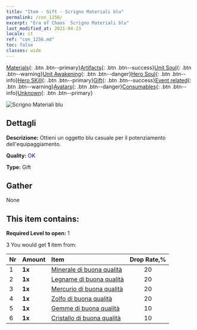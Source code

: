 ```yaml
---
title: "Item - Gift - Scrigno Materiali blu"
permalink: /con_1256/
excerpt: "Era of Chaos  Scrigno Materiali blu"
last_modified_at: 2021-04-23
locale: it
ref: "con_1256.md"
toc: false
classes: wide
---
```

 [Materials](/ItemsIT/){: .btn .btn--primary}[Artifacts](/ItemsIT/Artifacts/){: .btn .btn--success}[Unit Soul](/ItemsIT/UnitSoul/){: .btn .btn--warning}[Unit Awakening](/ItemsIT/UnitAwakening/){: .btn .btn--danger}[Hero Soul](/ItemsIT/HeroSoul/){: .btn .btn--info}[Hero SKill](/ItemsIT/HeroSkill/){: .btn .btn--primary}[Gift](/ItemsIT/Gift/){: .btn .btn--success}[Event related](/ItemsIT/Events/){: .btn .btn--warning}[Avatars](/ItemsIT/Avatars/){: .btn .btn--danger}[Consumables](/ItemsIT/Consumables/){: .btn .btn--info}[Unknown](/ItemsIT/Unknown/){: .btn .btn--primary}

 ![Scrigno Materiali blu](/images/t/i_304002.png)

## Dettagli
 **Descrizione:** Ottieni un oggetto blu casuale per il potenziamento dell'equipaggiamento.

 **Quality:** <span style="color: #0000CD">OK</span>

 **Type:** Gift

## Gather

  None

## This item contains:

 **Required Level to open:** 1

 3 You would get **1** item  from:

  | Nr | Amount |     Item    | Drop Rate,% |
  |:---|:-------|:------------|:---------:|
  | 1 |  **1x** | [Minerale di buona qualità](/ItemsIT/mat_12/) | 20 | 
  | 2 |  **1x** | [Legname di buona qualità](/ItemsIT/mat_13/) | 20 | 
  | 3 |  **1x** | [Mercurio di buona qualità](/ItemsIT/mat_14/) | 20 | 
  | 4 |  **1x** | [Zolfo di buona qualità](/ItemsIT/mat_15/) | 20 | 
  | 5 |  **1x** | [Gemme di buona qualità](/ItemsIT/mat_16/) | 10 | 
  | 6 |  **1x** | [Cristallo di buona qualità](/ItemsIT/mat_17/) | 10 | 

